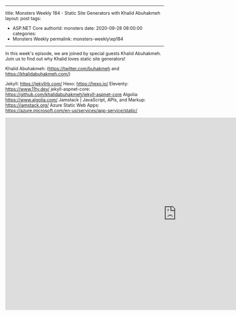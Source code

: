 
---
title: Monsters Weekly 184 -  Static Site Generators with Khalid Abuhakmeh
layout: post
tags: 
  - ASP.NET Core
authorId: monsters
date: 2020-09-28 08:00:00
categories:
  - Monsters Weekly
permalink: monsters-weekly\ep184
---

In this week's episode, we are joined by special guests Khalid Abuhakmeh. Join us to find out why Khalid loves static site generators!

Khalid Abuhakmeh: (https://twitter.com/buhakmeh and https://khalidabuhakmeh.com/) 

Jekyll: https://jekyllrb.com/
Hexo: https://hexo.io/
Eleventy: https://www.11ty.dev/
jekyll-aspnet-core: https://github.com/khalidabuhakmeh/jekyll-aspnet-core
Algolia: https://www.algolia.com/
Jamstack | JavaScript, APIs, and Markup:  https://jamstack.org/
Azure Static Web Apps: https://azure.microsoft.com/en-us/services/app-service/static/

<iframe width="1084" height="610" src="https://www.youtube.com/embed/MrpNY1c7qiI" frameborder="0" allow="accelerometer; autoplay; encrypted-media; gyroscope; picture-in-picture" allowfullscreen></iframe>
